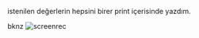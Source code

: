 istenilen değerlerin hepsini birer print içerisinde yazdım.

bknz ![screenrec](https://github.com/Onur-TURAN/100-Days-of-Code/tree/main/day_1/img/exrcs_1-1.png)

